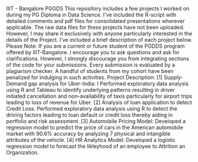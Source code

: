 IIIT - Bangalore PGGDS
This repository includes a few projects I worked on during my PG Diploma in Data Science. I've included the R-script with detailed comments and pdf files for consolidated presentations wherever applicable. The raw data files for these projects have not been uploaded. However, I may share it exclusively with anyone particularly interested in the details of the Project. I've included a brief description of each project below.  Please Note: If you are a current or future student of the PGDDS program offered by IIIT-Bangalore. I encourage you to ask questions and ask for clarifications. However, I strongly discourage you from integrating sections of the code for your submissions. Every submission is evaluated by a plagiarism checker. A handful of students from my cohort have been penalized for indulging in such activities.  Project Description: [1] Supply-Demand gap analysis for Uber-India: I Performed exploratory data analysis using R and Tableau to identify underlying patterns resulting in driver initiated cancellation and non-availability of taxis particularly for airport trips leading to loss of revenue for Uber.  [2] Analysis of loan application to detect Credit Loss: Performed exploratory data analysis using R to detect the driving factors leading to loan default or credit loss thereby aiding in portfolio and risk assessment.  [3] Automobile Pricing Model: Developed a regression model to predict the price of cars in the American automobile market with 90.6% accuracy by analyzing 7 physical and intangible attributes of the vehicle.  [4] HR Analytics Model: Developed a logistic regression model to forecast the likleyhood of an employee to Attrition an Organization.
